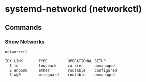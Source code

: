 # systemd-networkd (networkctl)

## Commands

### Show Networks

```bash
networkctl

IDX LINK       TYPE			OPERATIONAL	SETUP
  1 lo         loopback		carrier     unmanaged
  2 enp5s0     ether		routable    configured
  3 wg0		   wireguard	routable    unmanaged
```
